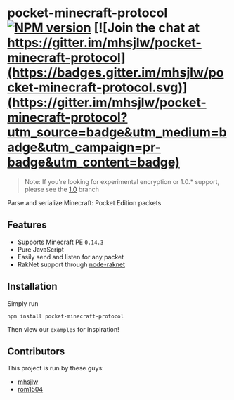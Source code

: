 pocket-minecraft-protocol [![NPM version](https://img.shields.io/npm/v/pocket-minecraft-protocol.svg)](http://npmjs.com/package/pocket-minecraft-protocol) [![Join the chat at https://gitter.im/mhsjlw/pocket-minecraft-protocol](https://badges.gitter.im/mhsjlw/pocket-minecraft-protocol.svg)](https://gitter.im/mhsjlw/pocket-minecraft-protocol?utm_source=badge&utm_medium=badge&utm_campaign=pr-badge&utm_content=badge)
=========================

> Note: If you're looking for experimental encryption or 1.0.\* support, please see the [1.0](https://github.com/mhsjlw/pocket-minecraft-protocol/tree/1.0) branch

Parse and serialize Minecraft: Pocket Edition packets

## Features

  * Supports Minecraft PE `0.14.3`
  * Pure JavaScript
  * Easily send and listen for any packet
  * RakNet support through [node-raknet](https://github.com/mhsjlw/node-raknet)

## Installation
Simply run

    npm install pocket-minecraft-protocol

Then view our `examples` for inspiration!

## Contributors
This project is run by these guys:

  - [mhsjlw](https://github.com/mhsjlw)
  - [rom1504](https://github.com/rom1504)
